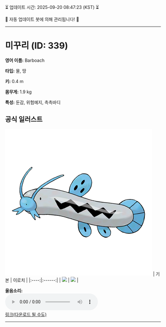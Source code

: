 
⏳ 업데이트 시간: 2025-09-20 08:47:23 (KST) ⏳

🤖 자동 업데이트 봇에 의해 관리됩니다! 🤖

---

# 미꾸리 (ID: 339)
**영어 이름:** Barboach

**타입:** 물, 땅

**키:** 0.4 m

**몸무게:** 1.9 kg

**특성:** 둔감, 위험예지, 촉촉바디

## 공식 일러스트
![](https://raw.githubusercontent.com/PokeAPI/sprites/master/sprites/pokemon/other/official-artwork/339.png)
| 기본 | 이로치 |
|:----:|:------:|
| <img src="http://play.pokemonshowdown.com/sprites/ani/barboach.gif" width="200"> | <img src="http://play.pokemonshowdown.com/sprites/ani-shiny/barboach.gif" width="200"> |

**울음소리:**<br><audio controls src="https://raw.githubusercontent.com/PokeAPI/cries/main/cries/pokemon/latest/339.ogg"></audio><br> [링크(다운로드 될 수도)](https://raw.githubusercontent.com/PokeAPI/cries/main/cries/pokemon/latest/339.ogg)


---
